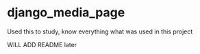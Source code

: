 # django_media_page
Used this to study, know everything what was used in this project


WILL ADD README later
